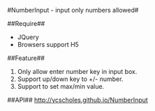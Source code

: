 #NumberInput - input only numbers allowed#

##Require##
* JQuery
* Browsers support H5

##Feature##
1. Only allow enter number key in input box.
2. Support up/down key to +/- number.
3. Support to set max/min value.

##API##
http://ycscholes.github.io/NumberInput
